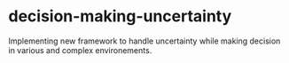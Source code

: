 # decision-making-uncertainty
Implementing new framework to handle uncertainty while making decision in various and complex environements.
